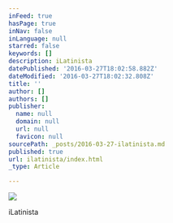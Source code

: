 ```yaml
---
inFeed: true
hasPage: true
inNav: false
inLanguage: null
starred: false
keywords: []
description: iLatinista
datePublished: '2016-03-27T18:02:58.882Z'
dateModified: '2016-03-27T18:02:32.808Z'
title: ''
author: []
authors: []
publisher:
  name: null
  domain: null
  url: null
  favicon: null
sourcePath: _posts/2016-03-27-ilatinista.md
published: true
url: ilatinista/index.html
_type: Article

---
```

![](https://the-grid-user-content.s3-us-west-2.amazonaws.com/28a02056-8dc5-41a7-9ea2-242425584aff.png)

iLatinista